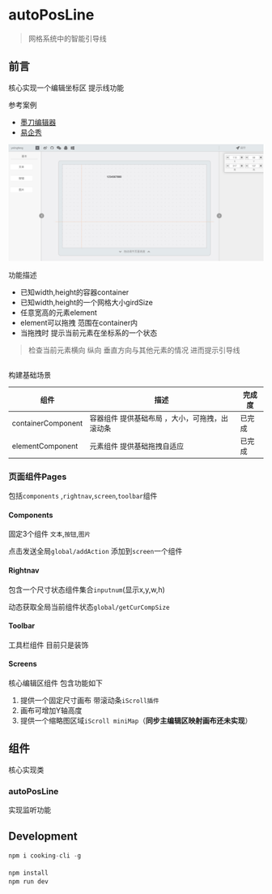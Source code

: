 # autoPosLine

> 网格系统中的智能引导线

## 前言

核心实现一个编辑坐标区 提示线功能

参考案例
- [墨刀编辑器](https://modao.cc)
- [易企秀](http://www.eqxiu.com/)

![image](./screen.png)

功能描述
- 已知width,height的容器container
- 已知width,height的一个网格大小girdSize
- 任意宽高的元素element
- element可以拖拽 范围在container内
- 当拖拽时 提示当前元素在坐标系的一个状态

 > 检查当前元素横向 纵向 垂直方向与其他元素的情况 进而提示引导线


##
构建基础场景

组件 | 描述 | 完成度
---|---|---
containerComponent | 容器组件 提供基础布局 ，大小，可拖拽，出滚动条 |  已完成
elementComponent | 元素组件 提供基础拖拽自适应 |  已完成

### 页面组件Pages

包括`components` ,`rightnav`,`screen`,`toolbar`组件

#### Components

 固定3个组件 `文本`,`按钮`,`图片`

 点击发送全局`global/addAction` 添加到`screen`一个组件

#### Rightnav

 包含一个尺寸状态组件集合`inputnum`(显示x,y,w,h)

 动态获取全局当前组件状态`global/getCurCompSize`

#### Toolbar

  工具栏组件 目前只是装饰

#### Screens

  核心编辑区组件 包含功能如下
1.  提供一个固定尺寸画布 带滚动条`iScroll插件`
2.  画布可增加Y轴高度
3.  提供一个缩略图区域`iScroll miniMap`（**同步主编辑区映射画布还未实现**）

## 组件

核心实现类

### autoPosLine


实现监听功能



## Development

```javascript
npm i cooking-cli -g

npm install
npm run dev

```




